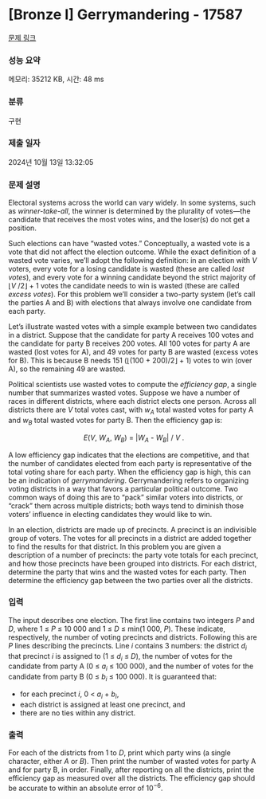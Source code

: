 # [Bronze I] Gerrymandering - 17587 

[문제 링크](https://www.acmicpc.net/problem/17587) 

### 성능 요약

메모리: 35212 KB, 시간: 48 ms

### 분류

구현

### 제출 일자

2024년 10월 13일 13:32:05

### 문제 설명

<p>Electoral systems across the world can vary widely. In some systems, such as <em>winner-take-all</em>, the winner is determined by the plurality of votes—the candidate that receives the most votes wins, and the loser(s) do not get a position.</p>

<p>Such elections can have “wasted votes.” Conceptually, a wasted vote is a vote that did not affect the election outcome. While the exact definition of a wasted vote varies, we’ll adopt the following definition: in an election with <em>V</em> voters, every vote for a losing candidate is wasted (these are called <em>lost votes</em>), and every vote for a winning candidate beyond the strict majority of ⌊<em>V</em> /2⌋ + 1 votes the candidate needs to win is wasted (these are called <em>excess votes</em>). For this problem we’ll consider a two-party system (let’s call the parties A and B) with elections that always involve one candidate from each party.</p>

<p>Let’s illustrate wasted votes with a simple example between two candidates in a district. Suppose that the candidate for party A receives 100 votes and the candidate for party B receives 200 votes. All 100 votes for party A are wasted (lost votes for A), and 49 votes for party B are wasted (excess votes for B). This is because B needs 151 (⌊(100 + 200)/2⌋ + 1) votes to win (over A), so the remaining 49 are wasted.</p>

<p>Political scientists use wasted votes to compute the <em>efficiency gap</em>, a single number that summarizes wasted votes. Suppose we have a number of races in different districts, where each district elects one person. Across all districts there are <em>V</em> total votes cast, with <em>w<sub>A</sub></em> total wasted votes for party A and <em>w<sub>B</sub></em> total wasted votes for party B. Then the efficiency gap is:</p>

<p style="text-align: center;"><em>E</em>(<em>V</em>, <em>W<sub>A</sub></em>, <em>W<sub>B</sub></em>) = |<em>W<sub>A</sub></em> - <em>W<sub>B</sub></em>| / <em>V</em> .</p>

<p>A low efficiency gap indicates that the elections are competitive, and that the number of candidates elected from each party is representative of the total voting share for each party. When the efficiency gap is high, this can be an indication of <em>gerrymandering</em>. Gerrymandering refers to organizing voting districts in a way that favors a particular political outcome. Two common ways of doing this are to “pack” similar voters into districts, or “crack” them across multiple districts; both ways tend to diminish those voters’ influence in electing candidates they would like to win.</p>

<p>In an election, districts are made up of precincts. A precinct is an indivisible group of voters. The votes for all precincts in a district are added together to find the results for that district. In this problem you are given a description of a number of precincts: the party vote totals for each precinct, and how those precincts have been grouped into districts. For each district, determine the party that wins and the wasted votes for each party. Then determine the efficiency gap between the two parties over all the districts.</p>

### 입력 

 <p>The input describes one election. The first line contains two integers <em>P</em> and <em>D</em>, where 1 ≤ <em>P</em> ≤ 10 000 and 1 ≤ <em>D</em> ≤ min(1 000, <em>P</em>). These indicate, respectively, the number of voting precincts and districts. Following this are <em>P</em> lines describing the precincts. Line <em>i</em> contains 3 numbers: the district <em>d<sub>i</sub></em> that precinct <em>i</em> is assigned to (1 ≤ <em>d<sub>i</sub></em> ≤ <em>D</em>), the number of votes for the candidate from party A (0 ≤ <em>a<sub>i</sub></em> ≤ 100 000), and the number of votes for the candidate from party B (0 ≤ <em>b<sub>i</sub></em> ≤ 100 000). It is guaranteed that:</p>

<ul>
	<li>for each precinct <em>i</em>, 0 < <em>a<sub>i</sub></em> + <em>b<sub>i</sub></em>,</li>
	<li>each district is assigned at least one precinct, and</li>
	<li>there are no ties within any district.</li>
</ul>

### 출력 

 <p>For each of the districts from 1 to <em>D</em>, print which party wins (a single character, either <em>A</em> or <em>B</em>). Then print the number of wasted votes for party A and for party B, in order. Finally, after reporting on all the districts, print the efficiency gap as measured over all the districts. The efficiency gap should be accurate to within an absolute error of 10<sup>−6</sup>.</p>

